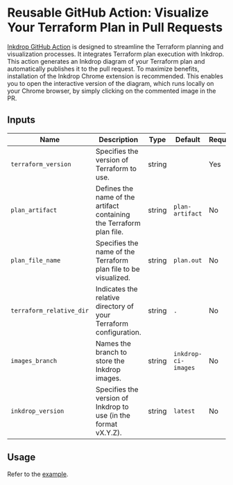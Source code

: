 # Reusable GitHub Action: Visualize Your Terraform Plan in Pull Requests

[Inkdrop GitHub Action](/.github/workflows/inkdrop-plan.yml) is designed to streamline the Terraform planning and visualization processes. It integrates Terraform plan execution with Inkdrop.
This action generates an Inkdrop diagram of your Terraform plan and automatically publishes it to the pull request.
To maximize benefits, installation of the Inkdrop Chrome extension is recommended. This enables you to open the interactive version of the diagram, which runs locally on your Chrome browser, by simply clicking on the commented image in the PR.

## Inputs

| Name                   | Description                                                    | Type   | Default             | Required |
|------------------------|----------------------------------------------------------------|--------|---------------------|----------|
| `terraform_version`    | Specifies the version of Terraform to use.                     | string |                     | Yes      |
| `plan_artifact`        | Defines the name of the artifact containing the Terraform plan file. | string | `plan-artifact`     | No       |
| `plan_file_name`       | Specifies the name of the Terraform plan file to be visualized.| string | `plan.out`          | No       |
| `terraform_relative_dir` | Indicates the relative directory of your Terraform configuration. | string | `.`               | No       |
| `images_branch`        | Names the branch to store the Inkdrop images.                  | string | `inkdrop-ci-images` | No       |
| `inkdrop_version`      | Specifies the version of Inkdrop to use (in the format vX.Y.Z).| string | `latest`            | No       |

## Usage

Refer to the [example](example-plan-and-run-inkdrop.yml).